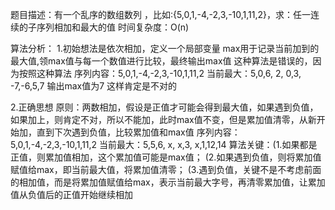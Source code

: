 
题目描述：有一个乱序的数组数列 ，比如:{5,0,1,-4,-2,3,-10,1,11,2}，求：任一连续的子序列相加和最大的值
时间复杂度：O(n)

算法分析：
1.初始想法是依次相加，定义一个局部变量 max用于记录当前加到的最大值,领max值与每一个数值进行比较，最终输出max值
  这种算法是错误的，因为按照这种算法
  序列内容：5,0,1,-4,-2,3,-10,1,11,2
  当前最大：5,0,6, 2, 0,3, -7,-6,5,7 
  输出max值为7 这样肯定是不对的
  
2.正确思想
  原则：两数相加，假设是正值才可能会得到最大值，如果遇到负值，如果加上，则肯定不对，所以不能加，此时max值不变，但是累加值清零，从新开始加，直到下次遇到负值，比较累加值和max值
  序列内容：5,0,1,-4,-2,3,-10,1,11,2
  当前最大：5,5,6, x, x,3,  x,1,12,14
  算法关键：(1.如果都是正值，则累加值相加，这个累加值可能是max值；
            (2.如果遇到负值，则将累加值赋值给max，即当前最大值，将累加值清零；
			(3.遇到负值，关键不是不考虑前面的相加值，而是将累加值赋值给max，表示当前最大字号，再清零累加值，让累加值从负值后的正值开始继续相加